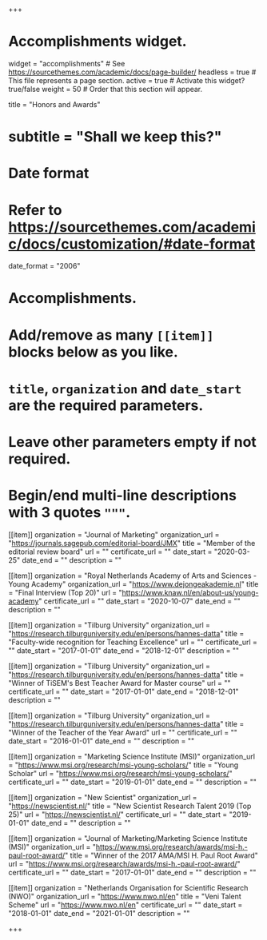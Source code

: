 +++
# Accomplishments widget.
widget = "accomplishments"  # See https://sourcethemes.com/academic/docs/page-builder/
headless = true  # This file represents a page section.
active = true  # Activate this widget? true/false
weight = 50  # Order that this section will appear.

title = "Honors and Awards"
# subtitle = "Shall we keep this?"

# Date format
#   Refer to https://sourcethemes.com/academic/docs/customization/#date-format
date_format = "2006"

# Accomplishments.
#   Add/remove as many `[[item]]` blocks below as you like.
#   `title`, `organization` and `date_start` are the required parameters.
#   Leave other parameters empty if not required.
#   Begin/end multi-line descriptions with 3 quotes `"""`.

[[item]]
  organization = "Journal of Marketing"
  organization_url = "https://journals.sagepub.com/editorial-board/JMX"
  title = "Member of the editorial review board"
  url = ""
  certificate_url = ""
  date_start = "2020-03-25"
  date_end = ""
  description = ""


  [[item]]
    organization = "Royal Netherlands Academy of Arts and Sciences - Young Academy"
    organization_url = "https://www.dejongeakademie.nl"
    title = "Final Interview (Top 20)"
    url = "https://www.knaw.nl/en/about-us/young-academy"
    certificate_url = ""
    date_start = "2020-10-07"
    date_end = ""
    description = ""

[[item]]
  organization = "Tilburg University"
  organization_url = "https://research.tilburguniversity.edu/en/persons/hannes-datta"
  title = "Faculty-wide recognition for Teaching Excellence"
  url = ""
  certificate_url = ""
  date_start = "2017-01-01"
  date_end = "2018-12-01"
  description = ""

[[item]]
  organization = "Tilburg University"
  organization_url = "https://research.tilburguniversity.edu/en/persons/hannes-datta"
  title = "Winner of TiSEM's Best Teacher Award for Master course"
  url = ""
  certificate_url = ""
  date_start = "2017-01-01"
  date_end = "2018-12-01"
  description = ""

[[item]]
  organization = "Tilburg University"
  organization_url = "https://research.tilburguniversity.edu/en/persons/hannes-datta"
  title = "Winner of the Teacher of the Year Award"
  url = ""
  certificate_url = ""
  date_start = "2016-01-01"
  date_end = ""
  description = ""

[[item]]
  organization = "Marketing Science Institute (MSI)"
  organization_url = "https://www.msi.org/research/msi-young-scholars/"
  title = "Young Scholar"
  url = "https://www.msi.org/research/msi-young-scholars/"
  certificate_url = ""
  date_start = "2019-01-01"
  date_end = ""
  description = ""

[[item]]
  organization = "New Scientist"
  organization_url = "https://newscientist.nl/"
  title = "New Scientist Research Talent 2019 (Top 25)"
  url = "https://newscientist.nl/"
  certificate_url = ""
  date_start = "2019-01-01"
  date_end = ""
  description = ""

[[item]]
  organization = "Journal of Marketing/Marketing Science Institute (MSI)"
  organization_url = "https://www.msi.org/research/awards/msi-h.-paul-root-award/"
  title = "Winner of the 2017 AMA/MSI H. Paul Root Award"
  url = "https://www.msi.org/research/awards/msi-h.-paul-root-award/"
  certificate_url = ""
  date_start = "2017-01-01"
  date_end = ""
  description = ""

[[item]]
  organization = "Netherlands Organisation for Scientific Research (NWO)"
  organization_url = "https://www.nwo.nl/en"
  title = "Veni Talent Scheme"
  url = "https://www.nwo.nl/en"
  certificate_url = ""
  date_start = "2018-01-01"
  date_end = "2021-01-01"
  description = ""

+++
